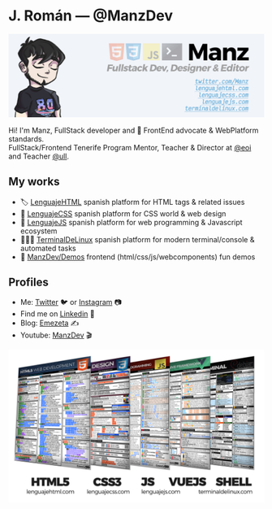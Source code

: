 # J. Román — @ManzDev

![ManzDev - GitHub Profile](https://raw.githubusercontent.com/ManzDev/manzdev/master/github-profile.png)

Hi! I'm Manz, FullStack developer and 🥑 FrontEnd advocate & WebPlatform standards. <br>
FullStack/Frontend Tenerife Program Mentor, Teacher & Director at [@eoi](https://twitter.com/eois) and Teacher [@ull](https://twitter.com/ull).

## My works

- 🏷️ [LenguajeHTML](https://lenguajehtml.com/) spanish platform for HTML tags & related issues
- 🎨 [LenguajeCSS](https://lenguajecss.com/) spanish platform for CSS world & web design
- 🤖 [LenguajeJS](https://lenguajejs.com/) spanish platform for web programming & Javascript ecosystem
- 👨🏽‍💻 [TerminalDeLinux](https://terminaldelinux.com) spanish platform for modern terminal/console & automated tasks
- 🏓 [ManzDev/Demos](https://manzdev.github.io/) frontend (html/css/js/webcomponents) fun demos

## Profiles

- Me: [Twitter](https://twitter.com/Manz) 🐦 or [Instagram](https://instagram.com/joseromanhdez) 📷
- Find me on [Linkedin](https://www.linkedin.com/in/joseromanhdez/) 💼
- Blog: [Emezeta](https://www.emezeta.com/) ✍️
- Youtube: [ManzDev](https://bit.ly/manzdev) 🎬

[![FrontEnd Cheatsheets](https://raw.githubusercontent.com/ManzDev/manzdev/master/cheatsheets.png)](https://twitter.com/Manz/status/1275338301172600837)

